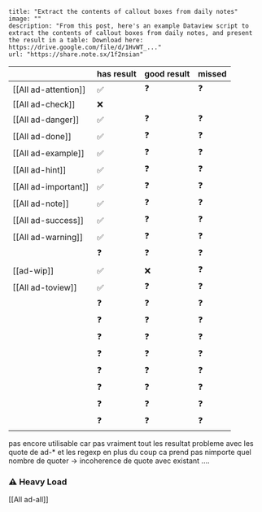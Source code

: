 
```embed
title: "Extract the contents of callout boxes from daily notes"
image: ""
description: "From this post, here's an example Dataview script to extract the contents of callout boxes from daily notes, and present the result in a table: Download here: https://drive.google.com/file/d/1HvWT_..."
url: "https://share.note.sx/1f2nsian"
```


|                      | has result | good result | missed |
| :------------------- | :--------- | :---------- | ------ |
| [[All ad-attention]] | ✅          | ❓           | ❓      |
| [[All ad-check]]     | ❌          |             |        |
| [[All ad-danger]]    | ✅          | ❓           | ❓      |
| [[All ad-done]]      | ✅          | ❓           | ❓      |
| [[All ad-example]]   | ✅          | ❓           | ❓      |
| [[All ad-hint]]      | ✅          | ❓           | ❓      |
| [[All ad-important]] | ✅          | ❓           | ❓      |
| [[All ad-note]]      | ✅          | ❓           | ❓      |
| [[All ad-success]]   | ✅          | ❓           | ❓      |
| [[All ad-warning]]   | ✅          | ❓           | ❓      |
|                      | ❓          | ❓           | ❓      |
| [[ad-wip]]           | ✅          | ❌           | ❓      |
| [[All ad-toview]]    | ✅          | ❓           | ❓      |
|                      | ❓          | ❓           | ❓      |
|                      | ❓          | ❓           | ❓      |
|                      | ❓          | ❓           | ❓      |
|                      | ❓          | ❓           | ❓      |
|                      | ❓          | ❓           | ❓      |
|                      | ❓          | ❓           | ❓      |
|                      | ❓          | ❓           | ❓      |
|                      | ❓          | ❓           | ❓      |

pas encore utilisable car pas vraiment tout les resultat 
probleme avec les quote de ad-* et les regexp 
en plus du coup ca prend pas nimporte quel nombre de quoter -> incoherence de quote avec existant .... 


### ⚠️ Heavy Load
[[All ad-all]]
